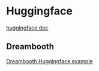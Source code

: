 # Huggingface
[huggingface doc](https://huggingface.co/docs)  

## Dreambooth
[Dreambooth Huggingface example](https://huggingface.co/docs/diffusers/training/dreambooth)  
